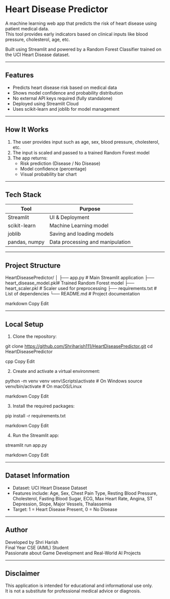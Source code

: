 # Heart Disease Predictor

A machine learning web app that predicts the risk of heart disease using patient medical data.  
This tool provides early indicators based on clinical inputs like blood pressure, cholesterol, age, etc.

Built using Streamlit and powered by a Random Forest Classifier trained on the UCI Heart Disease dataset.

______________________________________________________________________

## Features

- Predicts heart disease risk based on medical data
- Shows model confidence and probability distribution
- No external API keys required (fully standalone)
- Deployed using Streamlit Cloud
- Uses scikit-learn and joblib for model management

______________________________________________________________________

## How It Works

1. The user provides input such as age, sex, blood pressure, cholesterol, etc.
2. The input is scaled and passed to a trained Random Forest model
3. The app returns:
   - Risk prediction (Disease / No Disease)
   - Model confidence (percentage)
   - Visual probability bar chart

______________________________________________________________________

## Tech Stack

| Tool           | Purpose                          |
|----------------|----------------------------------|
| Streamlit      | UI & Deployment                  |
| scikit-learn   | Machine Learning model           |
| joblib         | Saving and loading models        |
| pandas, numpy  | Data processing and manipulation |

______________________________________________________________________

## Project Structure

HeartDiseasePredictor/
│
├── app.py # Main Streamlit application
├── heart_disease_model.pkl# Trained Random Forest model
├── heart_scaler.pkl # Scaler used for preprocessing
├── requirements.txt # List of dependencies
└── README.md # Project documentation

markdown
Copy
Edit

______________________________________________________________________

## Local Setup

1. Clone the repository:

git clone https://github.com/Shriharish111/HeartDiseasePredictor.git
cd HeartDiseasePredictor

cpp
Copy
Edit

2. Create and activate a virtual environment:

python -m venv venv
venv\Scripts\activate # On Windows
source venv/bin/activate # On macOS/Linux

markdown
Copy
Edit

3. Install the required packages:

pip install -r requirements.txt

markdown
Copy
Edit

4. Run the Streamlit app:

streamlit run app.py

markdown
Copy
Edit

______________________________________________________________________

## Dataset Information

- Dataset: UCI Heart Disease Dataset
- Features include:
  Age, Sex, Chest Pain Type, Resting Blood Pressure, Cholesterol, Fasting Blood Sugar, ECG, Max Heart Rate, Angina, ST Depression, Slope, Major Vessels, Thalassemia
- Target: 1 = Heart Disease Present, 0 = No Disease

______________________________________________________________________

## Author

Developed by Shri Harish  
Final Year CSE (AIML) Student  
Passionate about Game Development and Real-World AI Projects

______________________________________________________________________

## Disclaimer

This application is intended for educational and informational use only.  
It is not a substitute for professional medical advice or diagnosis.
